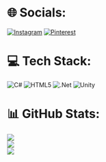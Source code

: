 
# 🌐 Socials:
[![Instagram](https://img.shields.io/badge/Instagram-%23E4405F.svg?style=for-the-badge&logo=Instagram&logoColor=white)](https://instagram.com/elithbd27) [![Pinterest](https://img.shields.io/badge/Pinterest-%23E60023.svg?style=for-the-badge&logo=Pinterest&logoColor=white)](https://pinterest.com/elithbd27) 

# 💻 Tech Stack:
![C#](https://img.shields.io/badge/c%23-%23239120.svg?style=for-the-badge&logo=csharp&logoColor=white) ![HTML5](https://img.shields.io/badge/html5-%23E34F26.svg?style=for-the-badge&logo=html5&logoColor=white) ![.Net](https://img.shields.io/badge/.NET-5C2D91?style=for-the-badge&logo=.net&logoColor=white) ![Unity](https://img.shields.io/badge/unity-%23000000.svg?style=for-the-badge&logo=unity&logoColor=white)
# 📊 GitHub Stats:
![](https://github-readme-stats.vercel.app/api/top-langs/?username=THBDE27&theme=rose&hide_border=false&include_all_commits=true&count_private=true&layout=compact)<br/>
![](https://github-readme-stats.vercel.app/api?username=THBDE27&theme=rose&hide_border=false&include_all_commits=true&count_private=true)<br/>
![](https://nirzak-streak-stats.vercel.app/?user=THBDE27&theme=rose&hide_border=false)
